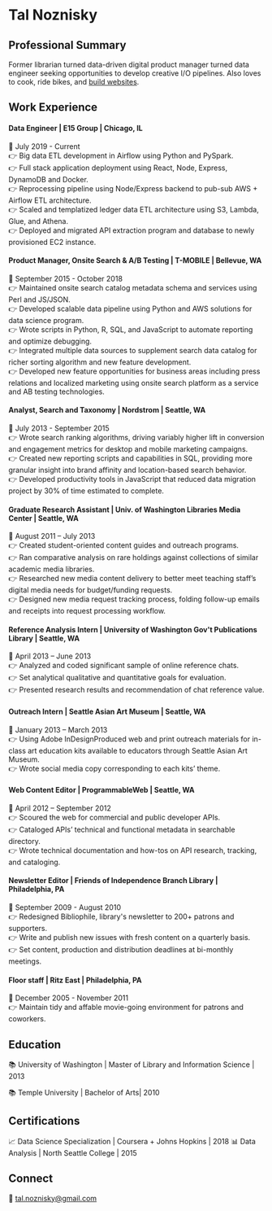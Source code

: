 # Tal Noznisky  

## Professional Summary
Former librarian turned data-driven digital product manager turned data engineer seeking opportunities to develop creative I/O pipelines. Also loves to cook, ride bikes, and [build websites](https://talnoznisky.github.io/color-blocks/).

## Work Experience
#### Data Engineer | E15 Group | Chicago, IL  
:calendar: July 2019 - Current  
:point_right: Big data ETL development in Airflow using Python and PySpark.  
:point_right: Full stack application deployment using React, Node, Express, DynamoDB and Docker.  
:point_right: Reprocessing pipeline using Node/Express backend to pub-sub AWS + Airflow ETL architecture.  
:point_right: Scaled and templatized ledger data ETL architecture using S3, Lambda, Glue, and Athena.  
:point_right: Deployed and migrated API extraction program and database to newly provisioned EC2 instance.  

#### Product Manager, Onsite Search & A/B Testing | T-MOBILE | Bellevue, WA  
:calendar: September 2015 - October 2018  
:point_right: Maintained onsite search catalog metadata schema and services using Perl and JS/JSON.  
:point_right:  Developed scalable data pipeline using Python and AWS solutions for data science program.  
:point_right: Wrote scripts in Python, R, SQL, and JavaScript to automate reporting and optimize debugging.  
:point_right: Integrated multiple data sources to supplement search data catalog for richer sorting algorithm and new feature development.  
:point_right: Developed new feature opportunities for business areas including press relations and localized marketing using onsite search platform as a service and AB testing technologies.  

#### Analyst, Search and Taxonomy | Nordstrom | Seattle, WA  
:calendar: July 2013 - September 2015  
:point_right: Wrote search ranking algorithms, driving variably higher lift in conversion and engagement metrics for desktop and mobile marketing campaigns.  
:point_right: Created new reporting scripts and capabilities in SQL, providing more granular insight into brand affinity and location-based search behavior.  
:point_right: Developed productivity tools in JavaScript that reduced data migration project by 30% of time estimated to complete.  

#### Graduate Research Assistant | Univ. of Washington Libraries Media Center | Seattle, WA  
:calendar: August 2011 – July 2013  
:point_right: Created student-oriented content guides and outreach programs.  
:point_right: Ran comparative analysis on rare holdings against collections of similar academic media libraries.  
:point_right: Researched new media content delivery to better meet teaching staff’s digital media needs for budget/funding requests.   
:point_right: Designed new media request tracking process, folding follow-up emails and receipts into request processing workflow.  

#### Reference Analysis Intern | University of Washington Gov't Publications Library	| Seattle, WA					     
:calendar: April 2013 – June 2013  
:point_right: Analyzed and coded significant sample of online reference chats.  
:point_right: Set analytical qualitative and quantitative goals for evaluation.  
:point_right: Presented research results and recommendation of chat reference value.

#### Outreach Intern | Seattle Asian Art Museum | Seattle, WA
:calendar: January 2013 – March 2013  
:point_right: Using Adobe InDesignProduced web and print outreach materials for in-class art education kits available to educators through Seattle Asian Art Museum.  
:point_right: Wrote social media copy corresponding to each kits’ theme.  

#### Web Content Editor | ProgrammableWeb | Seattle, WA  
:calendar: April 2012 – September 2012  
:point_right: Scoured the web for commercial and public developer APIs.  
:point_right: Cataloged APIs’ technical and functional metadata in searchable directory.  
:point_right: Wrote technical documentation and how-tos on API research, tracking, and cataloging.  

#### Newsletter Editor | Friends of Independence Branch Library | Philadelphia, PA
:calendar: September 2009 - August 2010  
:point_right: Redesigned Bibliophile, library's newsletter to 200+ patrons and supporters.  
:point_right: Write and publish new issues with fresh content on a quarterly basis.  
:point_right: Set content, production and distribution deadlines at bi-monthly meetings.

#### Floor staff | Ritz East | Philadelphia, PA
:calendar: December 2005 - November 2011  
:point_right: Maintain tidy and affable movie-going environment for patrons and coworkers.

## Education
:books: University of Washington | Master of Library and Information Science | 2013

:books:  Temple University | Bachelor of Arts|  2010

## Certifications
:chart_with_upwards_trend: Data Science Specialization | Coursera + Johns Hopkins | 2018
:bar_chart: Data Analysis | North Seattle College | 2015

## Connect
:love_letter: tal.noznisky@gmail.com  
